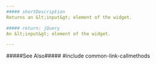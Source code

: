```yaml
---
##### shortDescription
Returns an &lt;input&gt; element of the widget.

##### return: jQuery
An &lt;input&gt; element of the widget.

---
```

#####See Also#####
#include common-link-callmethods